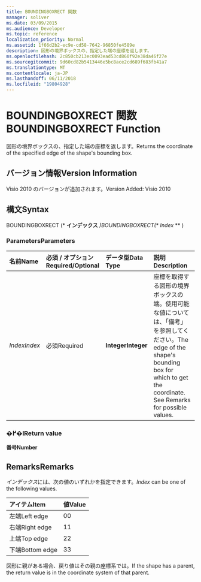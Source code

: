 ```yaml
---
title: BOUNDINGBOXRECT 関数
manager: soliver
ms.date: 03/09/2015
ms.audience: Developer
ms.topic: reference
localization_priority: Normal
ms.assetid: 1f66d2b2-ec9e-cd58-7642-96850fe4589e
description: 図形の境界ボックスの、指定した端の座標を返します。
ms.openlocfilehash: 2c850cb213ec0093ead53cd860f92e38da46f27e
ms.sourcegitcommit: 9d60cd82b5413446e5bc8ace2cd689f683fb41a7
ms.translationtype: MT
ms.contentlocale: ja-JP
ms.lasthandoff: 06/11/2018
ms.locfileid: "19804928"
---
```

# <a name="boundingboxrect-function"></a><span data-ttu-id="307ee-103">BOUNDINGBOXRECT 関数</span><span class="sxs-lookup"><span data-stu-id="307ee-103">BOUNDINGBOXRECT Function</span></span>

<span data-ttu-id="307ee-104">図形の境界ボックスの、指定した端の座標を返します。</span><span class="sxs-lookup"><span data-stu-id="307ee-104">Returns the coordinate of the specified edge of the shape's bounding box.</span></span>
  
## <a name="version-information"></a><span data-ttu-id="307ee-105">バージョン情報</span><span class="sxs-lookup"><span data-stu-id="307ee-105">Version Information</span></span>

<span data-ttu-id="307ee-106">Visio 2010 のバージョンが追加されます。</span><span class="sxs-lookup"><span data-stu-id="307ee-106">Version Added: Visio 2010</span></span> 
  
## <a name="syntax"></a><span data-ttu-id="307ee-107">構文</span><span class="sxs-lookup"><span data-stu-id="307ee-107">Syntax</span></span>

<span data-ttu-id="307ee-108">BOUNDINGBOXRECT (* **インデックス** *)</span><span class="sxs-lookup"><span data-stu-id="307ee-108">BOUNDINGBOXRECT(** *Index* ** )</span></span> 
  
### <a name="parameters"></a><span data-ttu-id="307ee-109">Parameters</span><span class="sxs-lookup"><span data-stu-id="307ee-109">Parameters</span></span>

|<span data-ttu-id="307ee-110">**名前**</span><span class="sxs-lookup"><span data-stu-id="307ee-110">**Name**</span></span>|<span data-ttu-id="307ee-111">**必須 / オプション**</span><span class="sxs-lookup"><span data-stu-id="307ee-111">**Required/Optional**</span></span>|<span data-ttu-id="307ee-112">**データ型**</span><span class="sxs-lookup"><span data-stu-id="307ee-112">**Data Type**</span></span>|<span data-ttu-id="307ee-113">**説明**</span><span class="sxs-lookup"><span data-stu-id="307ee-113">**Description**</span></span>|
|:-----|:-----|:-----|:-----|
| <span data-ttu-id="307ee-114">_Index_</span><span class="sxs-lookup"><span data-stu-id="307ee-114">_Index_</span></span> <br/> |<span data-ttu-id="307ee-115">必須</span><span class="sxs-lookup"><span data-stu-id="307ee-115">Required</span></span>  <br/> |<span data-ttu-id="307ee-116">**Integer**</span><span class="sxs-lookup"><span data-stu-id="307ee-116">**Integer**</span></span> <br/> |<span data-ttu-id="307ee-p101">座標を取得する図形の境界ボックスの端。使用可能な値については、「備考」を参照してください。</span><span class="sxs-lookup"><span data-stu-id="307ee-p101">The edge of the shape's bounding box for which to get the coordinate. See Remarks for possible values.</span></span>  <br/> |
   
### <a name="return-value"></a><span data-ttu-id="307ee-119">�߂�l</span><span class="sxs-lookup"><span data-stu-id="307ee-119">Return value</span></span>

 <span data-ttu-id="307ee-120">**番号**</span><span class="sxs-lookup"><span data-stu-id="307ee-120">**Number**</span></span>
  
## <a name="remarks"></a><span data-ttu-id="307ee-121">Remarks</span><span class="sxs-lookup"><span data-stu-id="307ee-121">Remarks</span></span>

 <span data-ttu-id="307ee-122">*インデックス*には、次の値のいずれかを指定できます。</span><span class="sxs-lookup"><span data-stu-id="307ee-122">*Index*  can be one of the following values.</span></span> 
  
|<span data-ttu-id="307ee-123">**アイテム**</span><span class="sxs-lookup"><span data-stu-id="307ee-123">**Item**</span></span>|<span data-ttu-id="307ee-124">**値**</span><span class="sxs-lookup"><span data-stu-id="307ee-124">**Value**</span></span>|
|:-----|:-----|
|<span data-ttu-id="307ee-125">左端</span><span class="sxs-lookup"><span data-stu-id="307ee-125">Left edge</span></span>  <br/> |<span data-ttu-id="307ee-126">0</span><span class="sxs-lookup"><span data-stu-id="307ee-126">0</span></span>  <br/> |
|<span data-ttu-id="307ee-127">右端</span><span class="sxs-lookup"><span data-stu-id="307ee-127">Right edge</span></span>  <br/> |<span data-ttu-id="307ee-128">1</span><span class="sxs-lookup"><span data-stu-id="307ee-128">1</span></span>  <br/> |
|<span data-ttu-id="307ee-129">上端</span><span class="sxs-lookup"><span data-stu-id="307ee-129">Top edge</span></span>  <br/> |<span data-ttu-id="307ee-130">2</span><span class="sxs-lookup"><span data-stu-id="307ee-130">2</span></span>  <br/> |
|<span data-ttu-id="307ee-131">下端</span><span class="sxs-lookup"><span data-stu-id="307ee-131">Bottom edge</span></span>  <br/> |<span data-ttu-id="307ee-132">3</span><span class="sxs-lookup"><span data-stu-id="307ee-132">3</span></span>  <br/> |
   
<span data-ttu-id="307ee-133">図形に親がある場合、戻り値はその親の座標系では。</span><span class="sxs-lookup"><span data-stu-id="307ee-133">If the shape has a parent, the return value is in the coordinate system of that parent.</span></span>
  

